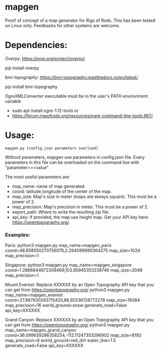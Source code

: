 # mapgen
Proof of concept of a map generator for Rigs of Rods.
This has been tested on Linux only. Feedbacks for other systems are welcome.

# Dependencies:

*Overpy*: https://pypi.org/project/overpy/

pip install overpy

*bmi-topography*: https://bmi-topography.readthedocs.io/en/latest/

pip install bmi-topography

*OgreXMLConverter* executable must be in the user's PATH environment variable

- sudo apt install ogre-1.12-tools
or
- https://forum.rigsofrods.org/resources/ogre-command-line-tools.967/

# Usage:
    mapgen.py [config.json parameters overload]

Without parameters, mapgen use parameters in config.json file.
Every parameters in this file can be overloaded on the command line with "parameter>=<value"

The most useful parameters are:

 - map_name: name of map generated.
 - coord: latitude,longitude of the center of the map.
 - map_size: Map's size in meter (maps are always square). This must be a power of 2.
 - map_precision: Map's precision in meter. This must be a power of 2.
 - export_path: Where to write the resulting zip file.
 - api_key: If provided, the map use height map. Get your API key here: https://opentopography.org/.
 
### Examples:
Paris:
    python3 mapgen.py map_name=mapgen_paris coord=48.858550270756076,2.294099690364275 map_size=1024 map_precision=1

Singapore:
    python3 mapgen.py map_name=mapgen_singapore coord=1.2866844972308469,103.85945353238746 map_size=2048 map_precision=1

Mount Everest:
    Replace XXXXXX by an Open Topography API key that you can get from https://opentopography.org/
    python3 mapgen.py map_name=mapgen_everest coord=27.987930283715425,86.92536128772278 map_size=16384 map_precision=16 world_ground=snow generate_road=False api_key=XXXXXX

Grand Canyon:
    Replace XXXXXX by an Open Topography API key that you can get from https://opentopography.org/
    python3 mapgen.py map_name=mapgen_grand_canyon coord=36.099639286358254,-112.11247353296902 map_size=8192 map_precision=8 world_ground=red_dirt water_line=1.5 generate_road=False api_key=XXXXXX
